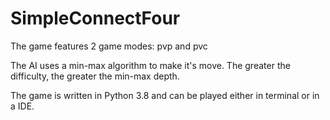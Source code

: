 # SimpleConnectFour
The game features 2 game modes: pvp and pvc

The AI uses a min-max algorithm to make it's move. The greater the difficulty, 
the greater the min-max depth.

The game is written in Python 3.8 and can be played either in terminal or in a
IDE.
